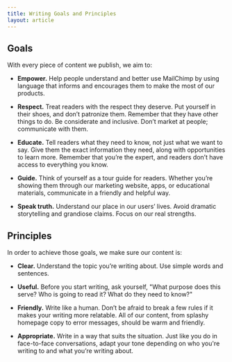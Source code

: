 ```yaml
---
title: Writing Goals and Principles
layout: article
---
```


## Goals

With every piece of content we publish, we aim to:

* **Empower.** Help people understand and better use MailChimp by using language that informs and encourages them to make the most of our products.

* **Respect.** Treat readers with the respect they deserve. Put yourself in their shoes, and don’t patronize them. Remember that they have other things to do. Be considerate and inclusive. Don’t market at people; communicate with them.

* **Educate.** Tell readers what they need to know, not just what we want to say. Give them the exact information they need, along with opportunities to learn more. Remember that you’re the expert, and readers don’t have access to everything you know.

* **Guide.** Think of yourself as a tour guide for readers. Whether you’re showing them through our marketing website, apps, or educational materials, communicate in a friendly and helpful way.

* **Speak truth.** Understand our place in our users’ lives. Avoid dramatic storytelling and grandiose claims. Focus on our real strengths.

## Principles

In order to achieve those goals, we make sure our content is:

* **Clear.** Understand the topic you’re writing about. Use simple words and sentences.

* **Useful.** Before you start writing, ask yourself, "What purpose does this serve? Who is going to read it? What do they need to know?"

* **Friendly.** Write like a human. Don’t be afraid to break a few rules if it makes your writing more relatable. All of our content, from splashy homepage copy to error messages, should be warm and friendly.

* **Appropriate.** Write in a way that suits the situation. Just like you do in face-to-face conversations, adapt your tone depending on who you're writing to and what you’re writing about.

